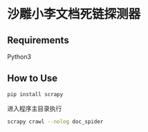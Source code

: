# 沙雕小李文档死链探测器

## Requirements

Python3

## How to Use

```bash
pip install scrapy
```

进入程序主目录执行

```bash
scrapy crawl --nolog doc_spider
```
